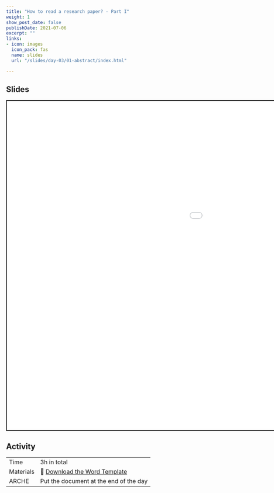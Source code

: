 ```yaml
---
title: "How to read a research paper? - Part I"
weight: 1
show_post_date: false
publishDate: 2021-07-06
excerpt: ""
links:
- icon: images
  icon_pack: fas
  name: slides
  url: "/slides/day-03/01-abstract/index.html"

---
```


<script src="{{< blogdown/postref >}}index_files/clipboard/clipboard.min.js"></script>
<link href="{{< blogdown/postref >}}index_files/xaringanExtra-clipboard/xaringanExtra-clipboard.css" rel="stylesheet" />
<script src="{{< blogdown/postref >}}index_files/xaringanExtra-clipboard/xaringanExtra-clipboard.js"></script>
<script>window.xaringanExtraClipboard(null, {"button":"Copy Code","success":"Copied!","error":"Press Ctrl+C to Copy"})</script>
<script src="{{< blogdown/postref >}}index_files/fitvids/fitvids.min.js"></script>

## Slides

<div class="shareagain" style="min-width:300px;margin:1em auto;" data-exeternal="1">
<iframe src="/slides/day-03/01-abstract/index.html" width="1600" height="900" style="border:2px solid currentColor;" loading="lazy" allowfullscreen></iframe>
<script>fitvids('.shareagain', {players: 'iframe'});</script>
</div>

## Activity

<div class="activity-table">

|           |                                                              |
|:----------|:-------------------------------------------------------------|
| Time      | 3h in total                                                  |
| Materials | 💾 [Download the Word Template](/TD/day-03/TD-Articles.docx) |
| ARCHE     | Put the document at the end of the day                       |

</div>
